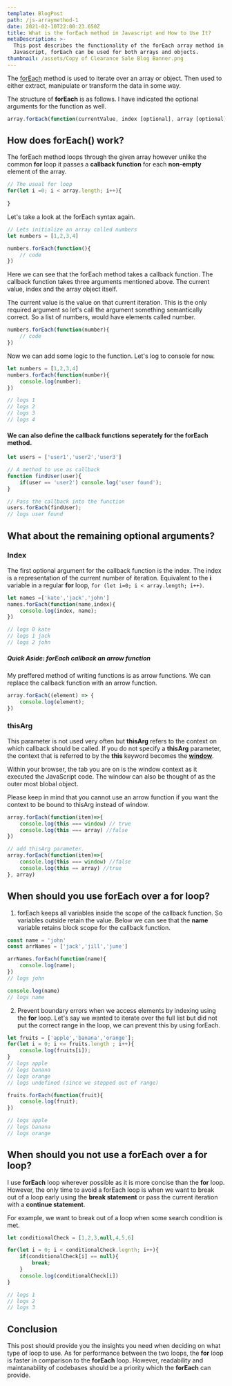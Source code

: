 ```yaml
---
template: BlogPost
path: /js-arraymethod-1
date: 2021-02-10T22:00:23.650Z
title: What is the forEach method in Javascript and How to Use It?
metaDescription: >-
  This post describes the functionality of the forEach array method in
  Javascript, forEach can be used for both arrays and objects.
thumbnail: /assets/Copy of Clearance Sale Blog Banner.png
---
```

The [forEach](https://developer.mozilla.org/en-US/docs/Web/JavaScript/Reference/Global_Objects/Array/forEach) method is used to iterate over an array or object. Then used to either extract, manipulate or transform the data in some way.

The structure of **forEach** is as follows. I have indicated the optional arguments for the function as well.

```js
array.forEach(function(currentValue, index [optional], array [optional]), thisArg[optional])
```

## How does forEach() work?

The forEach method loops through the given array however unlike the common **for** loop it passes a **callback function** for each **non-empty** element of the array.

```js
// The usual for loop
for(let i =0; i < array.length; i++){
	
}
```

Let's take a look at the forEach syntax again.

```js
// Lets initialize an array called numbers
let numbers = [1,2,3,4]

numbers.forEach(function(){
	// code
})
```

Here we can see that the forEach method takes a callback function. The callback function takes three arguments mentioned above. The current value, index and the array object itself.

The current value is the value on that current iteration. This is the only required argument so let's call the argument something semantically correct. So a list of numbers, would have elements called number.

```js
numbers.forEach(function(number){
	// code
})
```

Now we can add some logic to the function. Let's log to console for now.

```js
let numbers = [1,2,3,4]
numbers.forEach(function(number){
	console.log(number);
})

// logs 1
// logs 2
// logs 3
// logs 4
```

#### We can also define the callback functions seperately for the forEach method.

```js
let users = ['user1','user2','user3']

// A method to use as callback
function findUser(user){
	if(user == 'user2') console.log('user found');
}

// Pass the callback into the function
users.forEach(findUser);
// logs user found
```

## What about the remaining optional arguments?

### Index

The first optional argument for the callback function is the index. The index is a representation of the current number of iteration. Equivalent to the **i** variable in a regular **for** loop, `for (let i=0; i < array.length; i++)`.

```js
let names =['kate','jack','john']
names.forEach(function(name,index){
	console.log(index, name);
})

// logs 0 kate
// logs 1 jack
// logs 2 john
```

##### Quick Aside: forEach callback an arrow function

My preffered method of writing functions is as arrow functions. We can replace the callback function with an arrow function. 

```js
array.forEach((element) => {
	console.log(element);
})
```

### thisArg

This parameter is not used very often but **thisArg** refers to the context on which callback should be called. If you do not specify a **thisArg** parameter, the context that is referred to by the **this** keyword becomes the **[window](https://developer.mozilla.org/en-US/docs/Web/API/Window)**.

Within your browser, the tab you are on is the window context as it executed the JavaScript code. The window can also be thought of as the outer most blobal object. 

Please keep in mind that you cannot use an arrow function if you want the context to be bound to thisArg instead of window. 

```js
array.forEach(function(item)=>{
	console.log(this === window) // true
	console.log(this === array) //false
})

// add thisArg parameter.
array.forEach(function(item)=>{
	console.log(this === window) //false
	console.log(this == array) //true
}, array)
```

## When should you use forEach over a for loop?

1. forEach keeps all variables inside the scope of the callback function. So variables outside retain the value. Below we can see that the **name** variable retains block scope for the callback function.

```js
const name = 'john'
const arrNames = ['jack','jill','june']

arrNames.forEach(function(name){
	console.log(name);
})
// logs john

console.log(name)
// logs name
```

2. Prevent boundary errors when we access elements by indexing using the **for** loop. Let's say we wanted to iterate over the full list but did not put the correct range in the loop, we can prevent this by using forEach.

```js
let fruits = ['apple','banana','orange'];
for(let i = 0; i <= fruits.length ; i++){
	console.log(fruits[i]);
}
// logs apple
// logs banana
// logs orange
// logs undefined (since we stepped out of range)

fruits.forEach(function(fruit){
	console.log(fruit);
})

// logs apple
// logs banana
// logs orange
```

## When should you not use a forEach over a for loop?

I  use **forEach** loop wherever possible as it is more concise than the **for** loop. However, the only time to avoid a forEach loop is when we want to break out of a loop early using the **break statement** or pass the current iteration with a **continue statement**.

For example, we want to break out of a loop when some search condition is met.

```js
let conditionalCheck = [1,2,3,null,4,5,6]

for(let i = 0; i < conditionalCheck.legnth; i++){
	if(conditionalCheck[i] == null){
		break;
	} 
	console.log(conditionalCheck[i])
}

// logs 1
// logs 2
// logs 3
```

## Conclusion

This post should provide you the insights you need when deciding on what type of loop to use. As for performance between the two loops, the **for** loop is faster in comparison to the **forEach** loop. However, readability and maintanability of codebases should be a priority which the **forEach** can provide.
